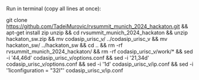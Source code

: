 Run in terminal (copy all lines at once):

git clone https://github.com/TadejMurovic/rvsummit_munich_2024_hackaton.git &&
apt-get install zip unzip &&
cd rvsummit_munich_2024_hackaton &&
unzip hackaton_sw.zip &&
mv codasip_urisc_v/ ../codasip_urisc_v &&
mv hackaton_sw/ ../hackaton_sw  &&
cd .. &&
rm -rf rvsummit_munich_2024_hackaton/ &&
rm -rf codasip_urisc_v/work/* &&
sed -i '44,46d' codasip_urisc_v/options.conf &&
sed -i '21,34d' codasip_urisc_v/options.conf &&
sed -i '1d' codasip_urisc_v/ip.conf && 
sed -i '1iconfiguration = "32I"' codasip_urisc_v/ip.conf  
